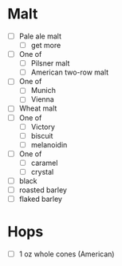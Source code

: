 # Malt
- [ ] Pale ale malt
	- [ ] get more
- [ ] One of
	- [ ] Pilsner malt
	- [ ] American two-row malt
- [ ] One of
	- [ ] Munich
	- [ ] Vienna
- [ ] Wheat malt
- [ ] One of
	- [ ] Victory
	- [ ] biscuit
	- [ ] melanoidin
- [ ] One of
	- [ ] caramel
	- [ ] crystal
- [ ] black
- [ ] roasted barley
- [ ] flaked barley

# Hops
- [ ] 1 oz whole cones (American)